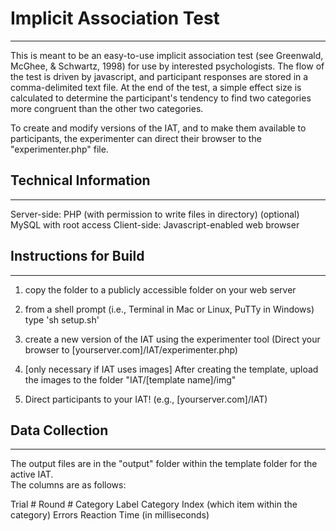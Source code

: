 
# Implicit Association Test
---------------------------

This is meant to be an easy-to-use implicit association test (see
Greenwald, McGhee, & Schwartz, 1998) for use by interested
psychologists. The flow of the test is driven by javascript, and
participant responses are stored in a comma-delimited text file.  At the
end of the test, a simple effect size is calculated to determine the
participant's tendency to find two categories more congruent than the other
two categories.

To create and modify versions of the IAT, and to make them available to
participants, the experimenter can direct their browser to the
"experimenter.php" file.


## Technical Information
--------------------------

Server-side: PHP (with permission to write files in directory)
	     (optional) MySQL with root access
Client-side: Javascript-enabled web browser


## Instructions for Build
--------------------------

1) copy the folder to a publicly accessible folder on your web server

2) from a shell prompt (i.e., Terminal in Mac or Linux, PuTTy in Windows) type 'sh setup.sh'

3) create a new version of the IAT using the experimenter tool (Direct your
   browser to [yourserver.com]/IAT/experimenter.php)

4) [only necessary if IAT uses images] After creating the template, upload
   the images to the folder "IAT/[template name]/img"

5) Direct participants to your IAT! (e.g., [yourserver.com]/IAT)


## Data Collection
--------------------------

The output files are in the "output" folder within the template folder for the active IAT.  
The columns are as follows:

Trial #
Round #
Category Label
Category Index (which item within the category)
Errors
Reaction Time (in milliseconds)
